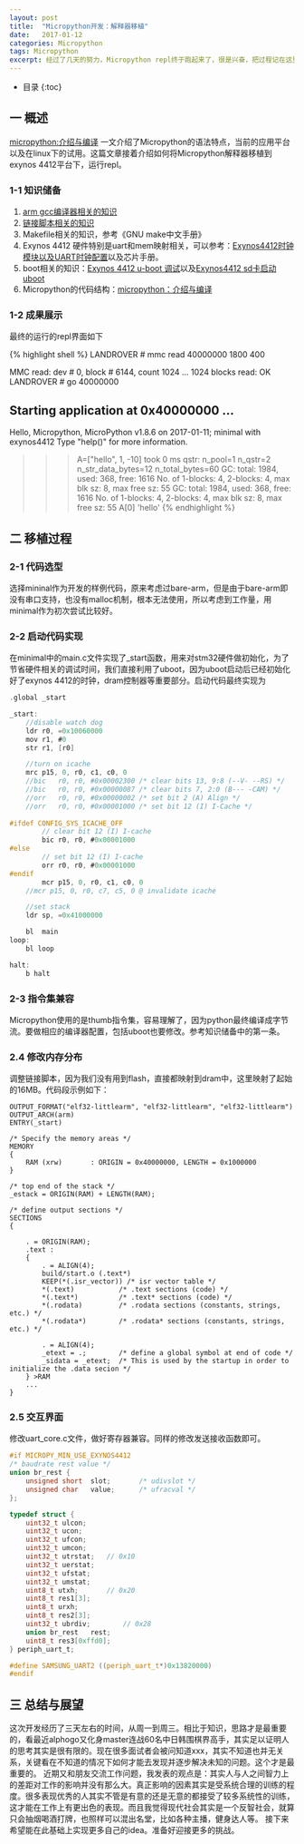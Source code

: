 ```yaml
---
layout:	post
title:	"Micropython开发：解释器移植"
date:	2017-01-12
categories:	Micropython
tags: Micropython
excerpt: 经过了几天的努力，Micropython repl终于跑起来了，很是兴奋，把过程记在这里，很多文章还在csdn上，后续会搬迁过来。
---
```


* 目录
{:toc}

## 一 概述
[micropython:介绍与编译] 一文介绍了Micropython的语法特点，当前的应用平台以及在linux下的试用。这篇文章接着介绍如何将Micropython解释器移植到exynos 4412平台下，运行repl。

### 1-1 知识储备

1. [arm gcc编译器相关的知识]
2. [链接脚本相关的知识]
3. Makefile相关的知识，参考《GNU make中文手册》
4. Exynos 4412 硬件特别是uart和mem映射相关，可以参考：[Exynos4412时钟模块以及UART时钟配置]以及芯片手册。
5. boot相关的知识：[Exynos 4412 u-boot 调试]以及[Exynos4412 sd卡启动uboot]
6. Micropython的代码结构：[micropython：介绍与编译]

### 1-2 成果展示

最终的运行的repl界面如下

{% highlight shell %}
LANDROVER # mmc read 40000000 1800 400

MMC read: dev # 0, block # 6144, count 1024 ... 1024 blocks read: OK
LANDROVER # go 40000000
## Starting application at 0x40000000 ...
Hello, Micropython,
MicroPython v1.8.6 on 2017-01-11; minimal with exynos4412
Type "help()" for more information.
>>> A=["hello", 1, -10]
took 0 ms
qstr:
  n_pool=1
  n_qstr=2
  n_str_data_bytes=12
  n_total_bytes=60
GC: total: 1984, used: 368, free: 1616
 No. of 1-blocks: 4, 2-blocks: 4, max blk sz: 8, max free sz: 55
GC: total: 1984, used: 368, free: 1616
 No. of 1-blocks: 4, 2-blocks: 4, max blk sz: 8, max free sz: 55
>>> A[0]
'hello'
{% endhighlight %}

## 二 移植过程

### 2-1 代码选型
选择mininal作为开发的样例代码，原来考虑过bare-arm，但是由于bare-arm即没有串口支持，也没有malloc机制，根本无法使用，所以考虑到工作量，用minimal作为初次尝试比较好。

### 2-2 启动代码实现
在minimal中的main.c文件实现了_start函数，用来对stm32硬件做初始化，为了节省硬件相关的调试时间，我们直接利用了uboot，因为uboot启动后已经初始化好了exynos 4412的时钟，dram控制器等重要部分。启动代码最终实现为

```c
.global _start

_start:
	//disable watch dog
	ldr	r0, =0x10060000
    mov	r1, #0
    str	r1, [r0]

	//turn on icache
	mrc	p15, 0, r0, c1, c0, 0
	//bic	r0, r0, #0x00002300	/* clear bits 13, 9:8 (--V- --RS) */
	//bic	r0, r0, #0x00000087	/* clear bits 7, 2:0 (B--- -CAM) */
	//orr	r0, r0, #0x00000002	/* set bit 2 (A) Align */
	//orr	r0, r0, #0x00001000	/* set bit 12 (I) I-Cache */
	
#ifdef CONFIG_SYS_ICACHE_OFF
    	// clear bit 12 (I) I-cache
    	bic	r0, r0, #0x00001000
#else
    	// set bit 12 (I) I-cache
    	orr	r0, r0, #0x00001000
#endif
       	mcr	p15, 0, r0, c1, c0, 0
	//mcr p15, 0, r0, c7, c5, 0	@ invalidate icache

	//set stack
	ldr	sp, =0x41000000

	bl	main
loop:
	bl loop

halt:
	b halt
```

### 2-3 指令集兼容
Micropython使用的是thumb指令集，容易理解了，因为python最终编译成字节流。要做相应的编译器配置，包括uboot也要修改。参考知识储备中的第一条。

### 2.4 修改内存分布
调整链接脚本，因为我们没有用到flash，直接都映射到dram中，这里映射了起始的16MB。代码段示例如下：

```shell
OUTPUT_FORMAT("elf32-littlearm", "elf32-littlearm", "elf32-littlearm")
OUTPUT_ARCH(arm)
ENTRY(_start)

/* Specify the memory areas */
MEMORY
{
    RAM (xrw)       : ORIGIN = 0x40000000, LENGTH = 0x1000000 
}
 
/* top end of the stack */
_estack = ORIGIN(RAM) + LENGTH(RAM);

/* define output sections */
SECTIONS
{

	. = ORIGIN(RAM);
    .text :
    {
        . = ALIGN(4);
		build/start.o (.text*)
        KEEP(*(.isr_vector)) /* isr vector table */
        *(.text)           /* .text sections (code) */
        *(.text*)          /* .text* sections (code) */
        *(.rodata)         /* .rodata sections (constants, strings, etc.) */
        *(.rodata*)        /* .rodata* sections (constants, strings, etc.) */

        . = ALIGN(4);
        _etext = .;        /* define a global symbol at end of code */
        _sidata = _etext;  /* This is used by the startup in order to initialize the .data secion */
    } >RAM
    ...
}
```

### 2.5 交互界面
修改uart_core.c文件，做好寄存器兼容。同样的修改发送接收函数即可。

```c
#if MICROPY_MIN_USE_EXYNOS4412
/* baudrate rest value */
union br_rest {
	unsigned short	slot;		/* udivslot */
	unsigned char	value;		/* ufracval */
};

typedef struct {
	uint32_t ulcon;
	uint32_t ucon;
	uint32_t ufcon;
	uint32_t umcon;
	uint32_t utrstat;	// 0x10
	uint32_t uerstat;
	uint32_t ufstat;
	uint32_t umstat;
	uint8_t utxh;		// 0x20
	uint8_t res1[3];
	uint8_t urxh;
	uint8_t res2[3];
	uint32_t ubrdiv;		// 0x28
	union br_rest	rest;
	uint8_t res3[0xffd0];
} periph_uart_t;

#define SAMSUNG_UART2 ((periph_uart_t*)0x13820000)
#endif
```

## 三 总结与展望
这次开发经历了三天左右的时间，从周一到周三。相比于知识，思路才是最重要的，看最近alphogo又化身master连战60名中日韩围棋界高手，其实足以证明人的思考其实是很有限的。现在很多面试者会被问知道xxx，其实不知道也并无关系，关键看在不知道的情况下如何才能去发现并逐步解决未知的问题。这个才是最重要的。
近期又和朋友交流工作问题，我发表的观点是：其实人与人之间智力上的差距对工作的影响并没有那么大。真正影响的因素其实是受系统合理的训练的程度。很多表现优秀的人其实不管是有意的还是无意的都接受了较多系统性的训练，这才能在工作上有更出色的表现。而且我觉得现代社会其实是一个反智社会，就算只会抽烟喝酒打牌，也照样可以混出名堂，比如各种主播，健身达人等。
接下来希望能在此基础上实现更多自己的idea。准备好迎接更多的挑战。


[micropython:介绍与编译]: http://blog.csdn.net/abcamus/article/details/53842722
[arm gcc编译器相关的知识]: http://blog.csdn.net/abcamus/article/details/54023051
[链接脚本相关的知识]: http://blog.csdn.net/abcamus/article/details/53509720
[Exynos4412时钟模块以及UART时钟配置]: http://blog.csdn.net/abcamus/article/details/53224562
[Exynos 4412 u-boot 调试]: http://blog.csdn.net/abcamus/article/details/53424619
[Exynos4412 sd卡启动uboot]: http://blog.csdn.net/abcamus/article/details/53084947
[micropython：介绍与编译]: http://blog.csdn.net/abcamus/article/details/53842722
